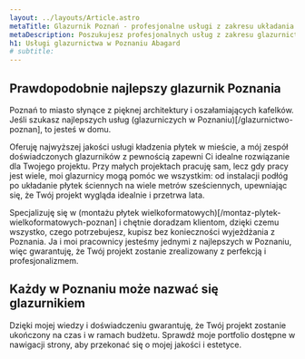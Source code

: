 ```yaml
---
layout: ../layouts/Article.astro
metaTitle: Glazurnik Poznań - profesjonalne usługi z zakresu układania płytek ceramicznych
metaDescription: Poszukujesz profesjonalnych usług z zakresu glazurnictwa? Poznań ma wielu specjalistów, a ja należę do najlepszych. Z zaangażowaniem podchodzę do każdego zlecenia. Oferuję układanie płytek ceramicznych o różnych rozmiarach i kształtach. Nie szukaj dłużej glazurnika w Poznaniu. Znalazłeś najlepszego.
h1: Usługi glazurnictwa w Poznaniu Abagard
# subtitle:
---
```

## Prawdopodobnie najlepszy glazurnik Poznania
Poznań to miasto słynące z pięknej architektury i oszałamiających kafelków. Jeśli szukasz najlepszych usług (glazurniczych w Poznaniu)[/glazurnictwo-poznan], to jesteś w domu.

Oferuję najwyższej jakości usługi kładzenia płytek w mieście, a mój zespół doświadczonych glazurników z pewnością zapewni Ci idealne rozwiązanie dla Twojego projektu. Przy małych projektach pracuję sam, lecz gdy pracy jest wiele, moi glazurnicy mogą pomóc we wszystkim: od instalacji podłóg po układanie płytek ściennych na wiele metrów sześciennych, upewniając się, że Twój projekt wygląda idealnie i przetrwa lata.

Specjalizuję się w (montażu płytek wielkoformatowych)[/montaz-plytek-wielkoformatowych-poznan] i chętnie doradzam klientom, dzięki czemu wszystko, czego potrzebujesz, kupisz bez konieczności wyjeżdżania z Poznania. Ja i moi pracownicy jesteśmy jednymi z najlepszych w Poznaniu, więc gwarantuję, że Twój projekt zostanie zrealizowany z perfekcją i profesjonalizmem.

## Każdy w Poznaniu może nazwać się glazurnikiem
Dzięki mojej wiedzy i doświadczeniu gwarantuję, że Twój projekt zostanie ukończony na czas i w ramach budżetu. Sprawdź moje portfolio dostępne w nawigacji strony, aby przekonać się o mojej jakości i estetyce.